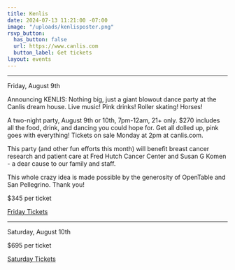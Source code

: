 ```yaml
---
title: Kenlis
date: 2024-07-13 11:21:00 -07:00
image: "/uploads/kenlisposter.png"
rsvp_button:
  has_button: false
  url: https://www.canlis.com
  button_label: Get tickets
layout: events
---
```


<hr class="mb3 mt0">
<div class="mb2 Display2">Friday, August 9th</div>
<p>Announcing KENLIS: Nothing big, just a giant blowout dance party at the Canlis dream house. Live music! Pink drinks! Roller skating! Horses!</p>

<p>A two-night party, August 9th or 10th, 7pm-12am, 21+ only. $270 includes all the food, drink, and dancing you could hope for. Get all dolled up, pink goes with everything! Tickets on sale Monday at 2pm at canlis.com.</p>

<p>This party (and other fun efforts this month) will benefit breast cancer research and patient care at Fred Hutch Cancer Center and Susan G Komen - a dear cause to our family and staff.</p>

<p>This whole crazy idea is made possible by the generosity of OpenTable and San Pellegrino. Thank you!</p>
<p>$345 per ticket</p>
<div class="EventsButton d-mb5 mb5 mt3 d-mt1">
  <a class="Caption" target="_blank" href="https://www.opentable.com/">
    Friday Tickets
  </a>
</div>
<hr class="mb3 mt0">
<div class="mb2 Display2">Saturday, August 10th</div>
<p>$695 per ticket</p>
<div class="EventsButton d-mb5 mb5 mt3 d-mt1">
  <a class="Caption" target="_blank" href="https://www.opentable.com/">
    Saturday Tickets 
  </a>
</div>
